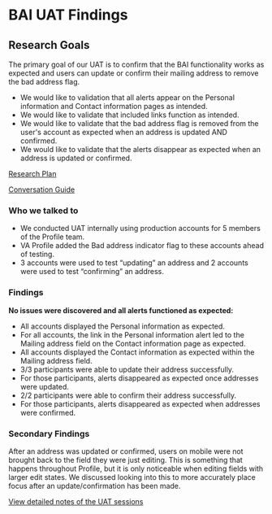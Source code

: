 # BAI UAT Findings

## Research Goals	
The primary goal of our UAT is to confirm that the BAI functionality works as expected and users can update or confirm their mailing address to remove the bad address flag.  
- We would like to validation that all alerts appear on the Personal information and Contact information pages as intended.
- We would like to validate that included links function as intended.
- We would like to validate that the bad address flag is removed from the user's account as expected when an address is updated AND confirmed.
- We would like to validate that the alerts disappear as expected when an address is updated or confirmed.

[Research Plan](https://github.com/department-of-veterans-affairs/va.gov-team/blob/master/products/identity-personalization/profile/contact-information/bad-address-indicator/uat/research-plan.md)

[Conversation Guide](https://github.com/department-of-veterans-affairs/va.gov-team/blob/master/products/identity-personalization/profile/contact-information/bad-address-indicator/uat/conversation-guide.md)


### Who we talked to

- We conducted UAT internally using production accounts for 5 members of the Profile team. 
- VA Profile added the Bad address indicator flag to these accounts ahead of testing. 
- 3 accounts were used to test “updating” an address and 2 accounts were used to test “confirming” an address.

### Findings

**No issues were discovered and all alerts functioned as expected:**

- All accounts displayed the Personal information as expected.
- For all accounts, the link in the Personal information alert led to the Mailing address field on the Contact information page as expected.
- All accounts displayed the Contact information as expected within the Mailing address field.
- 3/3 participants were able to update their address successfully.
- For those participants, alerts disappeared as expected once addresses were updated.
- 2/2 participants were able to confirm their address successfully.
- For those participants, alerts disappeared as expected when addresses were confirmed.

### Secondary Findings

After an address was updated or confirmed, users on mobile were not brought back to the field they were just editing. This is something that happens throughout Profile, but it is only noticeable when editing fields with larger edit states. We discussed looking into this to more accurately place focus after an update/confirmation has been made.


[View detailed notes of the UAT sessions](https://github.com/department-of-veterans-affairs/va.gov-team/blob/master/products/identity-personalization/profile/contact-information/bad-address-indicator/uat/UAT-Notes.md)
